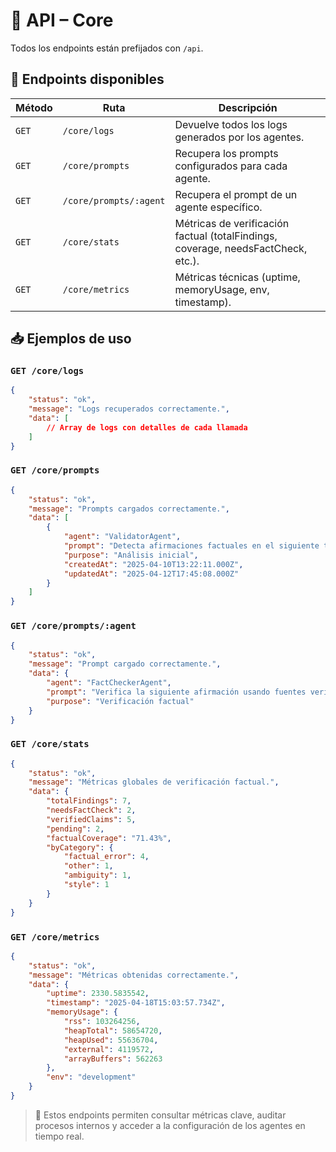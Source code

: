 # 📡 API – Core

Todos los endpoints están prefijados con `/api`.

## 🧾 Endpoints disponibles

| Método | Ruta                   | Descripción                                                                       |
| ------ | ---------------------- | --------------------------------------------------------------------------------- |
| `GET`  | `/core/logs`           | Devuelve todos los logs generados por los agentes.                                |
| `GET`  | `/core/prompts`        | Recupera los prompts configurados para cada agente.                               |
| `GET`  | `/core/prompts/:agent` | Recupera el prompt de un agente específico.                                       |
| `GET`  | `/core/stats`          | Métricas de verificación factual (totalFindings, coverage, needsFactCheck, etc.). |
| `GET`  | `/core/metrics`        | Métricas técnicas (uptime, memoryUsage, env, timestamp).                          |

## 📥 Ejemplos de uso

### `GET /core/logs`

```json
{
    "status": "ok",
    "message": "Logs recuperados correctamente.",
    "data": [
        // Array de logs con detalles de cada llamada
    ]
}
```

### `GET /core/prompts`

```json
{
    "status": "ok",
    "message": "Prompts cargados correctamente.",
    "data": [
        {
            "agent": "ValidatorAgent",
            "prompt": "Detecta afirmaciones factuales en el siguiente texto...",
            "purpose": "Análisis inicial",
            "createdAt": "2025-04-10T13:22:11.000Z",
            "updatedAt": "2025-04-12T17:45:08.000Z"
        }
    ]
}
```

### `GET /core/prompts/:agent`

```json
{
    "status": "ok",
    "message": "Prompt cargado correctamente.",
    "data": {
        "agent": "FactCheckerAgent",
        "prompt": "Verifica la siguiente afirmación usando fuentes verificables...",
        "purpose": "Verificación factual"
    }
}
```

### `GET /core/stats`

```json
{
    "status": "ok",
    "message": "Métricas globales de verificación factual.",
    "data": {
        "totalFindings": 7,
        "needsFactCheck": 2,
        "verifiedClaims": 5,
        "pending": 2,
        "factualCoverage": "71.43%",
        "byCategory": {
            "factual_error": 4,
            "other": 1,
            "ambiguity": 1,
            "style": 1
        }
    }
}
```

### `GET /core/metrics`

```json
{
    "status": "ok",
    "message": "Métricas obtenidas correctamente.",
    "data": {
        "uptime": 2330.5835542,
        "timestamp": "2025-04-18T15:03:57.734Z",
        "memoryUsage": {
            "rss": 103264256,
            "heapTotal": 58654720,
            "heapUsed": 55636704,
            "external": 4119572,
            "arrayBuffers": 562263
        },
        "env": "development"
    }
}
```

> 📌 Estos endpoints permiten consultar métricas clave, auditar procesos internos y acceder a la configuración de los agentes en tiempo real.
